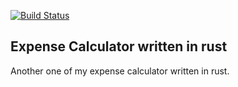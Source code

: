 [![Build Status](https://travis-ci.org/dovahkiin16/expense-calculator-rs.svg?branch=master)](https://travis-ci.org/dovahkiin16/expense-calculator-rs)

Expense Calculator written in rust
---

Another one of my expense calculator written in rust.
